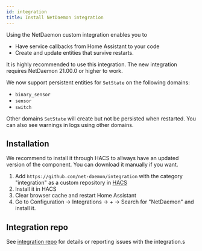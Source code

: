```yaml
---
id: integration
title: Install NetDaemon integration
---
```


Using the NetDaemon custom integration enables you to
- Have service callbacks from Home Assistant to your code
- Create and update entities that survive restarts.

It is highly recommended to use this integration. The new integration requires NetDaemon 21.00.0 or higher to work.

We now support persistent entities for `SetState` on the following domains:
- `binary_sensor`
- `sensor`
- `switch`

Other domains `SetState` will create but not be persisted when restarted. You can also see warnings in logs using other domains.

## Installation

We recommend to install it through HACS to allways have an updated version of the component. You can download it manually if you want.

1. Add `https://github.com/net-daemon/integration` with the category "integration" as a custom repository in [HACS](https://hacs.xyz/docs/faq/custom_repositories)
2. Install it in HACS
3. Clear browser cache and restart Home Assistant
4. Go to Configuration -> Integrations -> + -> Search for "NetDaemon" and install it.

## Integration repo
See [integration repo](https://github.com/net-daemon/integration) for details or reporting issues with the integration.s